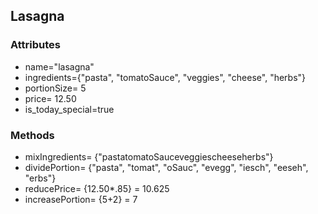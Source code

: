 ## Lasagna
### Attributes
* name="lasagna"
* ingredients={"pasta", "tomatoSauce", "veggies", "cheese", "herbs"}
* portionSize= 5
* price= 12.50
* is_today_special=true


### Methods
* mixIngredients= {"pastatomatoSauceveggiescheeseherbs"}
* dividePortion= {"pasta", "tomat", "oSauc", "evegg", "iesch", "eeseh", "erbs"}
* reducePrice= {12.50*.85} = 10.625
* increasePortion= {5+2} = 7
